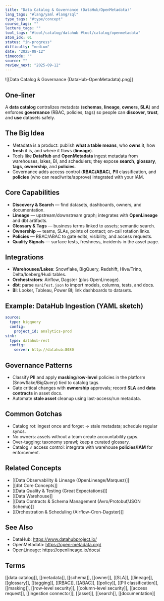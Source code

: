 ```yaml
---
title: "Data Catalog & Governance (DataHub/OpenMetadata)"
lang_tags: "#lang/yaml #lang/sql"
type_tags: "#type/concept"
course_tags: ""
lecture_tags: ""
tool_tags: "#tool/catalog/datahub #tool/catalog/openmetadata"
atom_idx: 01
status: "in-progress"
difficulty: "medium"
date: "2025-08-12"
timecode: ""
source: ""
review_next: "2025-09-12"
---
```


![[Data Catalog & Governance (DataHub-OpenMetadata).png]]


## **One-liner**
A **data catalog** centralizes metadata (**schemas**, **lineage**, **owners**, **SLA**) and enforces **governance** (RBAC, policies, tags) so people can **discover**, **trust**, and **use** datasets safely.

## The Big Idea
- Metadata is a product: publish **what a table means**, who **owns** it, how **fresh** it is, and where it flows (**lineage**).
- Tools like **DataHub** and **OpenMetadata** ingest metadata from warehouses, lakes, BI, and schedulers; they expose **search**, **glossary**, **tags**, **ownership**, and **policies**.
- Governance adds access control (**RBAC/ABAC**), **PII** classification, and **policies** (who can read/write/approve) integrated with your IAM.

## Core Capabilities
- **Discovery & Search** — find datasets, dashboards, owners, and documentation.  
- **Lineage** — upstream/downstream graph; integrates with **OpenLineage** and dbt artifacts.  
- **Glossary & Tags** — business terms linked to assets; semantic search.  
- **Ownership** — teams, SLAs, points of contact; on-call rotation links.  
- **Policies** — RBAC/ABAC to gate edits, visibility, and access requests.  
- **Quality Signals** — surface tests, freshness, incidents in the asset page.  

## Integrations
- **Warehouses/Lakes**: Snowflake, BigQuery, Redshift, Hive/Trino, Delta/Iceberg/Hudi tables.  
- **Orchestrators**: Airflow, Dagster (plus OpenLineage).  
- **dbt**: parse `manifest.json` to import models, columns, tests, and docs.  
- **BI**: Looker, Tableau, Power BI; link dashboards to datasets.  

## Example: DataHub Ingestion (YAML sketch)
```yaml
source:
  type: bigquery
  config:
    project_id: analytics-prod
sink:
  type: datahub-rest
  config:
    server: http://datahub:8080
```

## Governance Patterns
- Classify **PII** and apply **masking**/**row-level** policies in the platform (Snowflake/BigQuery) tied to catalog tags.  
- Gate critical changes with **ownership** approvals; record **SLA** and **data contracts** in asset docs.  
- Automate **stale asset** cleanup using last-access/run metadata.

## Common Gotchas
- Catalog rot: ingest once and forget → stale metadata; schedule regular syncs.  
- No owners: assets without a team create accountability gaps.  
- Over-tagging: taxonomy sprawl; keep a curated glossary.  
- Catalog ≠ access control: integrate with warehouse **policies/IAM** for enforcement.

## Related Concepts
- [[Data Observability & Lineage (OpenLineage/Marquez)]]
- [[dbt Core Concepts]]
- [[Data Quality & Testing (Great Expectations)]]
- [[Data Warehouse]]
- [[Data Contracts & Schema Management (Avro/Protobuf/JSON Schema)]]
- [[Orchestration & Scheduling (Airflow-Cron-Dagster)]]

## See Also
- DataHub: https://www.datahubproject.io/
- OpenMetadata: https://open-metadata.org/
- OpenLineage: https://openlineage.io/docs/

## Terms
[[data catalog]], [[metadata]], [[schema]], [[owner]], [[SLA]], [[lineage]], [[glossary]], [[tagging]], [[RBAC]], [[ABAC]], [[policy]], [[PII classification]], [[masking]], [[row-level security]], [[column-level security]], [[access request]], [[ingestion connector]], [[asset]], [[search]], [[documentation]]
